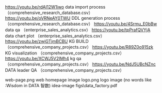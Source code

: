 https://youtu.be/rdAI12W1iwo   data import process（comprehensive_research_database.csv）
https://youtu.be/oVRNeAY0TWU   DDL generation process （comprehensive_research_database.csv）
https://youtu.be/4Srmu_E0bBw   data qa （enterprise_sales_analytics.csv）
https://youtu.be/tpPrafQVYjA   data chart plot （enterprise_sales_analytics.csv）
https://youtu.be/zwjGTjmBCBU   KG BUILD （comprehensive_company_projects.csv）
https://youtu.be/R89Z0o915zk   KG visualization （comprehensive_company_projects.csv）
https://youtu.be/XCWJ5V2IMh4   kg qa （comprehensive_company_projects.csv）
https://youtu.be/NdJ5UBcNZnc   DATA leader QA （comprehensive_company_projects.csv）

web-page.png     web homepage image
logo.png         logo image (no words like :Wisdom in DATA 智数)
idea-image       figs\data_factory.pdf
